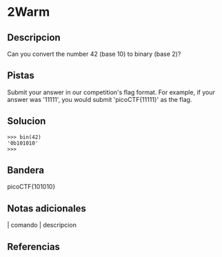 
# 2Warm

## Descripcion

Can you convert the number 42 (base 10) to binary (base 2)?

## Pistas

Submit your answer in our competition's flag format. For example, if your answer was '11111', you would submit 'picoCTF{11111}' as the flag.

## Solucion

```bash()
>>> bin(42)
'0b101010'
>>> 
```

## Bandera

picoCTF{101010}

## Notas adicionales

| comando | descripcion

## Referencias

